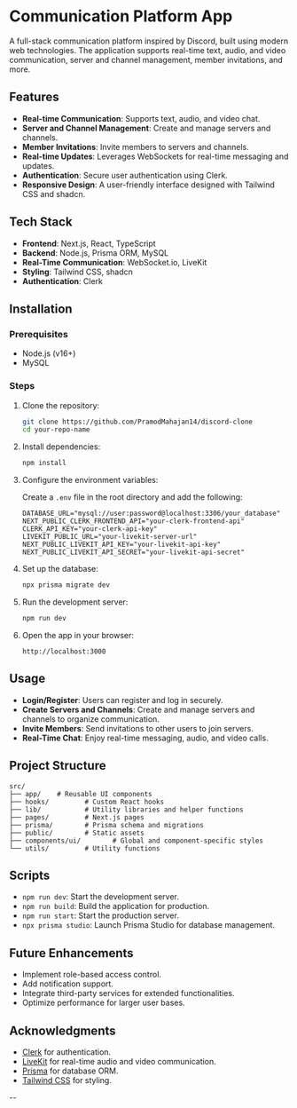 # Communication Platform App

A full-stack communication platform inspired by Discord, built using modern web technologies. The application supports real-time text, audio, and video communication, server and channel management, member invitations, and more.

## Features

- **Real-time Communication**: Supports text, audio, and video chat.
- **Server and Channel Management**: Create and manage servers and channels.
- **Member Invitations**: Invite members to servers and channels.
- **Real-time Updates**: Leverages WebSockets for real-time messaging and updates.
- **Authentication**: Secure user authentication using Clerk.
- **Responsive Design**: A user-friendly interface designed with Tailwind CSS and shadcn.

## Tech Stack

- **Frontend**: Next.js, React, TypeScript
- **Backend**: Node.js, Prisma ORM, MySQL
- **Real-Time Communication**: WebSocket.io, LiveKit
- **Styling**: Tailwind CSS, shadcn
- **Authentication**: Clerk

## Installation

### Prerequisites

- Node.js (v16+)
- MySQL

### Steps

1. Clone the repository:

   ```bash
   git clone https://github.com/PramodMahajan14/discord-clone
   cd your-repo-name
   ```

2. Install dependencies:

   ```bash
   npm install
   ```

3. Configure the environment variables:

   Create a `.env` file in the root directory and add the following:

   ```env
   DATABASE_URL="mysql://user:password@localhost:3306/your_database"
   NEXT_PUBLIC_CLERK_FRONTEND_API="your-clerk-frontend-api"
   CLERK_API_KEY="your-clerk-api-key"
   LIVEKIT_PUBLIC_URL="your-livekit-server-url"
   NEXT_PUBLIC_LIVEKIT_API_KEY="your-livekit-api-key"
   NEXT_PUBLIC_LIVEKIT_API_SECRET="your-livekit-api-secret"
   ```

4. Set up the database:

   ```bash
   npx prisma migrate dev
   ```

5. Run the development server:

   ```bash
   npm run dev
   ```

6. Open the app in your browser:

   ```
   http://localhost:3000
   ```

## Usage

- **Login/Register**: Users can register and log in securely.
- **Create Servers and Channels**: Create and manage servers and channels to organize communication.
- **Invite Members**: Send invitations to other users to join servers.
- **Real-Time Chat**: Enjoy real-time messaging, audio, and video calls.

## Project Structure

```plaintext
src/
├── app/    # Reusable UI components
├── hooks/         # Custom React hooks
├── lib/           # Utility libraries and helper functions
├── pages/         # Next.js pages
├── prisma/        # Prisma schema and migrations
├── public/        # Static assets
├── components/ui/        # Global and component-specific styles
└── utils/         # Utility functions
```

## Scripts

- `npm run dev`: Start the development server.
- `npm run build`: Build the application for production.
- `npm run start`: Start the production server.
- `npx prisma studio`: Launch Prisma Studio for database management.

## Future Enhancements

- Implement role-based access control.
- Add notification support.
- Integrate third-party services for extended functionalities.
- Optimize performance for larger user bases.

## Acknowledgments

- [Clerk](https://clerk.dev/) for authentication.
- [LiveKit](https://livekit.io/) for real-time audio and video communication.
- [Prisma](https://prisma.io/) for database ORM.
- [Tailwind CSS](https://tailwindcss.com/) for styling.

--
